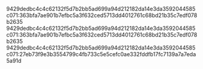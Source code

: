 
9429dedbc4c4c62132f5d7b2bb5ad699a94d212182da14e3da3592044585c071:363bfa7ae901b7efbc5a3f632ced5713dd4012761c68bd21b35c7edf078b2635
9429dedbc4c4c62132f5d7b2bb5ad699a94d212182da14e3da3592044585c071:363bfa7ae901b7efbc5a3f632ced5713dd4012761c68bd21b35c7edf078b2635
9429dedbc4c4c62132f5d7b2bb5ad699a94d212182da14e3da3592044585c071:27eb73f9e3b3554799c4fb733c5e5cefc0ae332fddfb17fc7139a7a7eda5a91d
